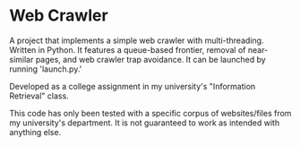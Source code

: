 # Web Crawler
 
A project that implements a simple web crawler with multi-threading. Written in Python.
It features a queue-based frontier, removal of near-similar pages, and web crawler trap avoidance. 
It can be launched by running 'launch.py.'

Developed as a college assignment in my university's "Information Retrieval" class.

This code has only been tested with a specific corpus of websites/files from my university's department.
It is not guaranteed to work as intended with anything else.
